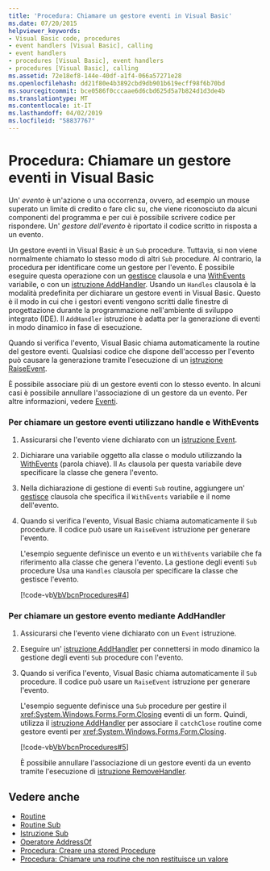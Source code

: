 ```yaml
---
title: 'Procedura: Chiamare un gestore eventi in Visual Basic'
ms.date: 07/20/2015
helpviewer_keywords:
- Visual Basic code, procedures
- event handlers [Visual Basic], calling
- event handlers
- procedures [Visual Basic], event handlers
- procedures [Visual Basic], calling
ms.assetid: 72e18ef8-144e-40df-a1f4-066a57271e28
ms.openlocfilehash: dd21f80e4b3892cbd9db901b619ecff98f6b70bd
ms.sourcegitcommit: bce0586f0cccaae6d6cbd625d5a7b824d1d3de4b
ms.translationtype: MT
ms.contentlocale: it-IT
ms.lasthandoff: 04/02/2019
ms.locfileid: "58837767"
---
```

# <a name="how-to-call-an-event-handler-in-visual-basic"></a>Procedura: Chiamare un gestore eventi in Visual Basic
Un' *evento* è un'azione o una occorrenza, ovvero, ad esempio un mouse superato un limite di credito o fare clic su, che viene riconosciuto da alcuni componenti del programma e per cui è possibile scrivere codice per rispondere. Un' *gestore dell'evento* è riportato il codice scritto in risposta a un evento.  
  
 Un gestore eventi in Visual Basic è un `Sub` procedure. Tuttavia, si non viene normalmente chiamato lo stesso modo di altri `Sub` procedure. Al contrario, la procedura per identificare come un gestore per l'evento. È possibile eseguire questa operazione con un [gestisce](../../../../visual-basic/language-reference/statements/handles-clause.md) clausola e una [WithEvents](../../../../visual-basic/language-reference/modifiers/withevents.md) variabile, o con un [istruzione AddHandler](../../../../visual-basic/language-reference/statements/addhandler-statement.md). Usando un `Handles` clausola è la modalità predefinita per dichiarare un gestore eventi in Visual Basic. Questo è il modo in cui che i gestori eventi vengono scritti dalle finestre di progettazione durante la programmazione nell'ambiente di sviluppo integrato (IDE). Il `AddHandler` istruzione è adatta per la generazione di eventi in modo dinamico in fase di esecuzione.  
  
 Quando si verifica l'evento, Visual Basic chiama automaticamente la routine del gestore eventi. Qualsiasi codice che dispone dell'accesso per l'evento può causare la generazione tramite l'esecuzione di un [istruzione RaiseEvent](../../../../visual-basic/language-reference/statements/raiseevent-statement.md).  
  
 È possibile associare più di un gestore eventi con lo stesso evento. In alcuni casi è possibile annullare l'associazione di un gestore da un evento. Per altre informazioni, vedere [Eventi](../../../../visual-basic/programming-guide/language-features/events/index.md).  
  
### <a name="to-call-an-event-handler-using-handles-and-withevents"></a>Per chiamare un gestore eventi utilizzano handle e WithEvents  
  
1.  Assicurarsi che l'evento viene dichiarato con un [istruzione Event](../../../../visual-basic/language-reference/statements/event-statement.md).  
  
2.  Dichiarare una variabile oggetto alla classe o modulo utilizzando la [WithEvents](../../../../visual-basic/language-reference/modifiers/withevents.md) (parola chiave). Il `As` clausola per questa variabile deve specificare la classe che genera l'evento.  
  
3.  Nella dichiarazione di gestione di eventi `Sub` routine, aggiungere un' [gestisce](../../../../visual-basic/language-reference/statements/handles-clause.md) clausola che specifica il `WithEvents` variabile e il nome dell'evento.  
  
4.  Quando si verifica l'evento, Visual Basic chiama automaticamente il `Sub` procedure. Il codice può usare un `RaiseEvent` istruzione per generare l'evento.  
  
     L'esempio seguente definisce un evento e un `WithEvents` variabile che fa riferimento alla classe che genera l'evento. La gestione degli eventi `Sub` procedure Usa una `Handles` clausola per specificare la classe che gestisce l'evento.  
  
     [!code-vb[VbVbcnProcedures#4](~/samples/snippets/visualbasic/VS_Snippets_VBCSharp/VbVbcnProcedures/VB/Class1.vb#4)]  
  
### <a name="to-call-an-event-handler-using-addhandler"></a>Per chiamare un gestore evento mediante AddHandler  
  
1.  Assicurarsi che l'evento viene dichiarato con un `Event` istruzione.  
  
2.  Eseguire un' [istruzione AddHandler](../../../../visual-basic/language-reference/statements/addhandler-statement.md) per connettersi in modo dinamico la gestione degli eventi `Sub` procedure con l'evento.  
  
3.  Quando si verifica l'evento, Visual Basic chiama automaticamente il `Sub` procedure. Il codice può usare un `RaiseEvent` istruzione per generare l'evento.  
  
     L'esempio seguente definisce una `Sub` procedure per gestire il <xref:System.Windows.Forms.Form.Closing> eventi di un form. Quindi, utilizza il [istruzione AddHandler](../../../../visual-basic/language-reference/statements/addhandler-statement.md) per associare il `catchClose` routine come gestore eventi per <xref:System.Windows.Forms.Form.Closing>.  
  
     [!code-vb[VbVbcnProcedures#5](~/samples/snippets/visualbasic/VS_Snippets_VBCSharp/VbVbcnProcedures/VB/Class1.vb#5)]  
  
     È possibile annullare l'associazione di un gestore eventi da un evento tramite l'esecuzione di [istruzione RemoveHandler](../../../../visual-basic/language-reference/statements/removehandler-statement.md).  
  
## <a name="see-also"></a>Vedere anche

- [Routine](./index.md)
- [Routine Sub](./sub-procedures.md)
- [Istruzione Sub](../../../../visual-basic/language-reference/statements/sub-statement.md)
- [Operatore AddressOf](../../../../visual-basic/language-reference/operators/addressof-operator.md)
- [Procedura: Creare una stored Procedure](./how-to-create-a-procedure.md)
- [Procedura: Chiamare una routine che non restituisce un valore](./how-to-call-a-procedure-that-does-not-return-a-value.md)
